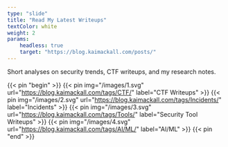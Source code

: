 ```yaml
---
type: "slide"
title: "Read My Latest Writeups"
textColor: white
weight: 2
params:
    headless: true
    target: "https://blog.kaimackall.com/posts/"
---
```


Short analyses on security trends, CTF writeups, and my research notes.

{{< pin "begin" >}}
{{< pin img="/images/1.svg" url="https://blog.kaimackall.com/tags/CTF/" label="CTF Writeups" >}}
{{< pin img="/images/2.svg" url="https://blog.kaimackall.com/tags/Incidents/" label="Incidents" >}}
{{< pin img="/images/3.svg" url="https://blog.kaimackall.com/tags/Tools/" label="Security Tool Writeups" >}}
{{< pin img="/images/4.svg" url="https://blog.kaimackall.com/tags/AI/ML/" label="AI/ML" >}}
{{< pin "end" >}}

